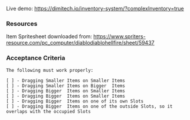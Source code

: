 Live demo: https://dimitech.io/inventory-system/?complexInventory=true

### Resources

Item Spritesheet downloaded from: https://www.spriters-resource.com/pc_computer/diablodiablohellfire/sheet/59437

### Acceptance Criteria

```
The following must work properly:

[ ] - Dragging Smaller Items on Smaller Items
[ ] - Dragging Smaller Items on Bigger  Items
[ ] - Dragging Bigger  Items on Smaller Items
[ ] - Dragging Bigger  Items on Smaller Items
[ ] - Dragging Bigger  Items on one of its own Slots
[ ] - Dragging Bigger  Items on one of the outside Slots, so it overlaps with the occupied Slots
```
